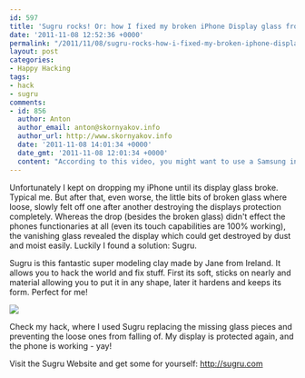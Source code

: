 ```yaml
---
id: 597
title: 'Sugru rocks! Or: how I fixed my broken iPhone Display glass from falling off.'
date: '2011-11-08 12:52:36 +0000'
permalink: "/2011/11/08/sugru-rocks-how-i-fixed-my-broken-iphone-display-glass-from-falling-off/"
layout: post
categories:
- Happy Hacking
tags:
- hack
- sugru
comments:
- id: 856
  author: Anton
  author_email: anton@skornyakov.info
  author_url: http://www.skornyakov.info
  date: '2011-11-08 14:01:34 +0000'
  date_gmt: '2011-11-08 12:01:34 +0000'
  content: "According to this video, you might want to use a Samsung in future :)\r\n\r\nhttp://www.youtube.com/watch?v=elKxgsrJFhw\r\n\r\nAnton"
---
```

Unfortunately I kept on dropping my iPhone until its display glass broke. Typical me. But after that, even worse, the little bits of broken glass where loose, slowly felt off one after another destroying the displays protection completely. Whereas the drop (besides the broken glass) didn't effect the phones functionaries at all (even its touch capabilities are 100% working), the vanishing glass revealed the display which could get destroyed by dust and moist easily. Luckily I found a solution: Sugru.

Sugru is this fantastic super modeling clay made by Jane from Ireland. It allows you to hack the world and fix stuff. First its soft, sticks on nearly and material allowing you to put it in any shape, later it hardens and keeps its form. Perfect for me!

![](http://www.rngtng.com/files/2011/11/20111108-f8j49y7mhtxjenh57c3swnciwe.jpg)

Check my hack, where I used Sugru replacing the missing glass pieces and preventing the loose ones from falling of. My display is protected again, and the phone is working - yay!

Visit the Sugru Website and get some for yourself: <http://sugru.com>